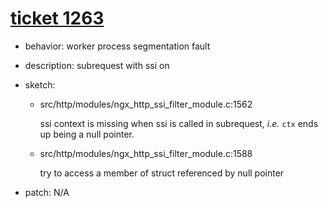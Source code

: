 # [ticket 1263](https://trac.nginx.org/nginx/ticket/1263)
- behavior: worker process segmentation fault
- description: subrequest with ssi on
- sketch:
  - src/http/modules/ngx_http_ssi_filter_module.c:1562

    ssi context is missing when ssi is called in subrequest, *i.e.* `ctx` ends up being a null pointer.

  - src/http/modules/ngx_http_ssi_filter_module.c:1588

    try to access a member of struct referenced by null pointer

- patch: N/A
